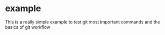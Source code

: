 # example

This is a really simple example to test git most important commands and the basics of git workflow